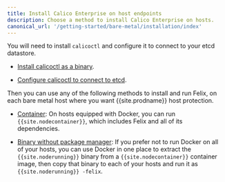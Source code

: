 ```yaml
---
title: Install Calico Enterprise on host endpoints
description: Choose a method to install Calico Enterprise on hosts.
canonical_url: '/getting-started/bare-metal/installation/index'
---
```


You will need to install `calicoctl` and configure it to connect to your etcd datastore.

-  [Install calicoctl as a binary](../../clis/calicoctl/install#installing-calicoctl-as-a-binary-on-a-single-host).

-  [Configure calicoctl to connect to etcd](../../clis/calicoctl/configure/etcd).

Then you can use any of the following methods to install and run Felix, on each bare metal
host where you want {{site.prodname}} host protection.

- [Container](container): On hosts equipped with Docker, you can run `{{site.nodecontainer}}`,
  which includes Felix and all of its dependencies.

- [Binary without package manager](binary): If you prefer not to run Docker on all of your
  hosts, you can use Docker in one place to extract the `{{site.noderunning}}` binary from a
  `{{site.nodecontainer}}` container image, then copy that binary to each of your hosts and
  run it as `{{site.noderunning}} -felix`.
